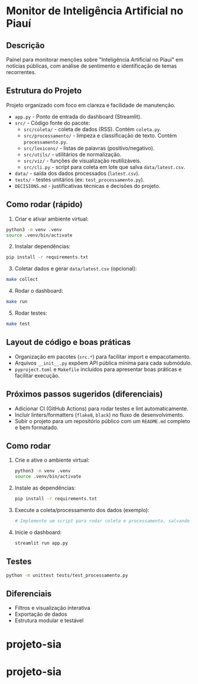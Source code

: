 # Monitor de Inteligência Artificial no Piauí

## Descrição
Painel para monitorar menções sobre "Inteligência Artificial no Piauí" em notícias públicas, com análise de sentimento e identificação de temas recorrentes.

## Estrutura do Projeto

Projeto organizado com foco em clareza e facilidade de manutenção.

- `app.py` - Ponto de entrada do dashboard (Streamlit).
- `src/` - Código fonte do pacote:
   - `src/coleta/` - coleta de dados (RSS). Contém `coleta.py`.
   - `src/processamento/` - limpeza e classificação de texto. Contém `processamento.py`.
   - `src/lexicons/` - listas de palavras (positivo/negativo).
   - `src/utils/` - utilitários de normalização.
   - `src/viz/` - funções de visualização reutilizáveis.
   - `src/cli.py` - script para coleta em lote que salva `data/latest.csv`.
- `data/` - saída dos dados processados (`latest.csv`).
- `tests/` - testes unitários (ex: `test_processamento.py`).
- `DECISIONS.md` - justificativas técnicas e decisões do projeto.

## Como rodar (rápido)

1. Criar e ativar ambiente virtual:

```bash
python3 -m venv .venv
source .venv/bin/activate
```

2. Instalar dependências:

```bash
pip install -r requirements.txt
```

3. Coletar dados e gerar `data/latest.csv` (opcional):

```bash
make collect
```

4. Rodar o dashboard:

```bash
make run
```

5. Rodar testes:

```bash
make test
```

## Layout de código e boas práticas

- Organização em pacotes (`src.*`) para facilitar import e empacotamento.
- Arquivos `__init__.py` expõem API pública mínima para cada submódulo.
- `pyproject.toml` e `Makefile` incluídos para apresentar boas práticas e facilitar execução.

## Próximos passos sugeridos (diferenciais)

- Adicionar CI (GitHub Actions) para rodar testes e lint automaticamente.
- Incluir linters/formatters (`flake8`, `black`) no fluxo de desenvolvimento.
- Subir o projeto para um repositório público com um `README.md` completo e bem formatado.


## Como rodar
1. Crie e ative o ambiente virtual:
   ```bash
   python3 -m venv .venv
   source .venv/bin/activate
   ```
2. Instale as dependências:
   ```bash
   pip install -r requirements.txt
   ```
3. Execute a coleta/processamento dos dados (exemplo):
   ```bash
   # Implemente um script para rodar coleta e processamento, salvando em data/latest.csv
   ```
4. Inicie o dashboard:
   ```bash
   streamlit run app.py
   ```

## Testes
```bash
python -m unittest tests/test_processamento.py
```

## Diferenciais
- Filtros e visualização interativa
- Exportação de dados
- Estrutura modular e testável
# projeto-sia
# projeto-sia
